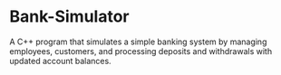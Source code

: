 # Bank-Simulator
A C++ program that simulates a simple banking system by managing employees, customers, and processing deposits and withdrawals with updated account balances.
